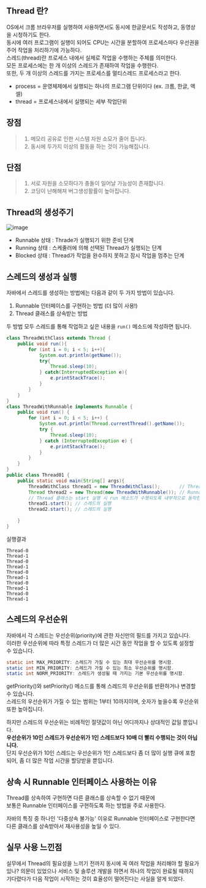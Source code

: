 ## Thread 란?
OS에서 크롬 브라우저를 실행하여 사용하면서도 동시에 한글문서도 작성하고, 동영상을 시청하기도 한다. <br>
동시에 여러 프로그램이 실행이 되어도 CPU는 시간을 분할하여 프로세스마다 우선권을 주어 작업을 처리하기에 가능하다. <br>
스레드(thread)란 프로세스 내에서 실제로 작업을 수행하는 주체를 의미한다. <br>
모든 프로세스에는 한 개 이상의 스레드가 존재하여 작업을 수행한다. <br>
또한, 두 개 이상의 스레드를 가지는 프로세스를 멀티스레드 프로세스라고 한다.

* process = 운영체제에서 실행되는 하나의 프로그램 단위이다 (ex. 크롬, 한글, 엑셀)
* thread = 프로세스내에서 실행되는 세부 작업단위

## 장점
> 1. 메모리 공유로 인한 시스템 자원 소모가 줄어 듭니다.
> 2. 동시에 두가지 이상의 활동을 하는 것이 가능해집니다.

## 단점
> 1. 서로 자원을 소모하다가 충돌이 일어날 가능성이 존재합니다.
> 2. 코딩이 난해해져 버그생성활률이 높아집니다.

## Thread의 생성주기
![image](https://github.com/jinjucha/jinjucha.github.io/assets/46393932/af77a605-8cec-4262-ae12-c53af0ed34e9)
* Runnable 상태 : Thrade가 실행되기 위한 준비 단계
* Running 상태 : 스케줄러에 의해 선택된 Thread가 실행되는 단계
* Blocked 상태 : Thread가 작업을 완수하지 못하고 잠시 작업을 멈추는 단계

## 스레드의 생성과 실행
자바에서 스레드를 생성하는 방법에는 다음과 같이 두 가지 방법이 있습니다.  
1. Runnable 인터페이스를 구현하는 방법 (더 많이 사용!)
2. Thread 클래스를 상속받는 방법

두 방법 모두 스레드를 통해 작업하고 싶은 내용을 `run()` 메소드에 작성하면 됩니다.

```java
class ThreadWithClass extends Thread {
    public void run(){
        for (int i = 0; i < 5; i++){
            System.out.println(getName());
            try{
                Thread.sleep(10);
            } catch(InterruptedException e){
                e.printStackTrace();
            }
        }
    }
}
class ThreadWithRunnable implements Runnable {
    public void run() {
        for (int i = 0; i < 5; i++) {
            System.out.println(Thread.currentThread().getName());
            try {
                Thread.sleep(10);
            } catch (InterruptedException e) {
                e.printStackTrace();
            }
        }
    }
}
public class Thread01 {
    public static void main(String[] args){
        ThreadWithClass thread1 = new ThreadWithClass();       // Thread 클래스를 상속받는 방법
        Thread thread2 = new Thread(new ThreadWithRunnable()); // Runnable 인터페이스를 구현하는 방법
        // Thread 클래스는 start 실행 시 run 메소드가 수행되도록 내부적으로 동작한다.
        thread1.start(); // 스레드의 실행
        thread2.start(); // 스레드의 실행
    
    }
}
```

실행결과
```
Thread-0
Thread-1
Thread-0
Thread-1
Thread-0
Thread-1
Thread-0
Thread-1
Thread-0
Thread-1
```

## 스레드의 우선순위
자바에서 각 스레드는 우선순위(priority)에 관한 자신만의 필드를 가지고 있습니다.  
이러한 우선순위에 따라 특정 스레드가 더 많은 시간 동안 작업을 할 수 있도록 설정할 수 있습니다.  

```java
static int MAX_PRIORITY: 스레드가 가질 수 있는 최대 우선순위를 명시함.
static int MIN_PRIORITY: 스레드가 가질 수 있는 최소 우선순위를 명시함.
static int NORM_PRIORITY: 스레드가 생성될 때 가지는 기본 우선순위를 명시함.
```
getPriority()와 setPriority() 메소드를 통해 스레드의 우선순위를 반환하거나 변경할 수 있습니다.  
스레드의 우선순위가 가질 수 있는 범위는 1부터 10까지이며, 숫자가 높을수록 우선순위 또한 높아집니다.

하지만 스레드의 우선순위는 비례적인 절댓값이 아닌 어디까지나 상대적인 값일 뿐입니다.  
**우선순위가 10인 스레드가 우선순위가 1인 스레드보다 10배 더 빨리 수행되는 것이 아닙니다.**  
단지 우선순위가 10인 스레드는 우선순위가 1인 스레드보다 좀 더 많이 실행 큐에 포함되어, 좀 더 많은 작업 시간을 할당받을 뿐입니다.

## 상속 시 Runnable 인터페이스 사용하는 이유
Thread를 상속하여 구현하면 다른 클래스를 상속할 수 없기 때문에<br>
보통은 Runnable 인터페이스를 구현하도록 하는 방법을 주로 사용한다. 

자바의 특징 중 하나인 '다중상속 불가능' 이유로 Runnable 인터페이스로 구현한다면 <br>
다른 클래스를 상속받아서 재사용성을 높일 수 있다.


## 실무 사용 느낀점
실무에서 Thread의 필요성을 느끼기 전까지 동시에 꼭 여러 작업을 처리해야 할 필요가 있나? 
의문이 있었으나 서비스 및 솔루션 개발을 하면서 하나의 작업이 완료될 때까지 기다렸다가 
다음 작업이 시작하는 것이 효율성이 떨어진다는 사실을 알게 되었다.

